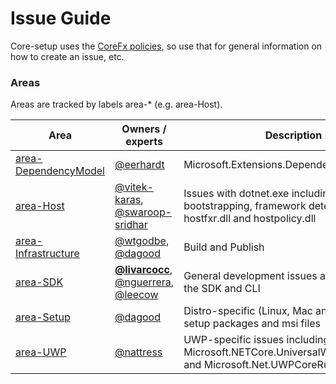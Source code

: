 Issue Guide
===========

Core-setup uses the [CoreFx policies](https://github.com/dotnet/corefx/blob/master/Documentation/project-docs/issue-guide.md), so use that for general information on how to create an issue, etc.

### Areas
Areas are tracked by labels area-&#42; (e.g. area-Host).

| Area                                                                                          | Owners / experts | Description |
|-----------------------------------------------------------------------------------------------|------------------|-------------|
| [area-DependencyModel](https://github.com/dotnet/core-setup/labels/area-DependencyModel)      | [@eerhardt](https://github.com/eerhardt) | Microsoft.Extensions.DependencyModel |
| [area-Host](https://github.com/dotnet/core-setup/labels/area-Host)                            | [@vitek-karas](https://github.com/vitek-karas), [@swaroop-sridhar](https://github.com/swaroop-sridhar) | Issues with dotnet.exe including bootstrapping, framework detection, hostfxr.dll and hostpolicy.dll |
| [area-Infrastructure](https://github.com/dotnet/core-setup/labels/area-Infrastructure)        | [@wtgodbe](https://github.com/wtgodbe), [@dagood](https://github.com/dagood) | Build and Publish |
| [area-SDK](https://github.com/dotnet/core-setup/labels/area-SDK)                              | **[@livarcocc](https://github.com/livarcocc)**, [@nguerrera](https://github.com/nguerrera), [@leecow](https://github.com/leecow) | General development issues and overlap with the SDK and CLI |
| [area-Setup](https://github.com/dotnet/core-setup/labels/area-Setup)                          | [@dagood](https://github.com/dagood) | Distro-specific (Linux, Mac and Windows) setup packages and msi files  |
| [area-UWP](https://github.com/dotnet/core-setup/labels/area-UWP)                              | [@nattress](https://github.com/nattress) | UWP-specific issues including Microsoft.NETCore.UniversalWindowsPlatform and Microsoft.Net.UWPCoreRuntimeSdk |
